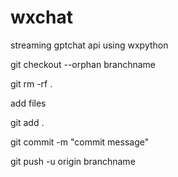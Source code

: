 # wxchat
streaming gptchat api using wxpython


git checkout --orphan branchname

git rm -rf .
 

add files

 

git add .

git commit -m "commit message"

git push -u origin branchname

